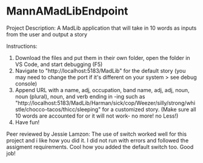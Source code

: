# MannAMadLibEndpoint

Project Description:
A MadLib application that will take in 10 words as inputs from the user and output a story

Instructions:
1. Download the files and put them in their own folder, open the folder in VS Code, and start debugging (F5)
2. Navigate to "http://localhost:5183/MadLib" for the default story (you may need to change the port if it's different on your system > see debug console)
3. Append URL with a name, adj, occupation, band name, adj, adj, noun, noun (plural), noun, and verb ending in -ing such as "http://localhost:5183/MadLib/Harman/sick/cop/Weezer/silly/strong/whistle/chocco-tacos/thicc/sleeping" for a customized story. (Make sure all 10 words are accounted for or it will not work- no more! no Less!)
4. Have fun!

Peer reviewed by Jessie Lamzon: The use of switch worked well for this project and i like how you did it.  I did not run with errors and followed the assigment requirements.  Cool how you added the default switch too.  Good job!